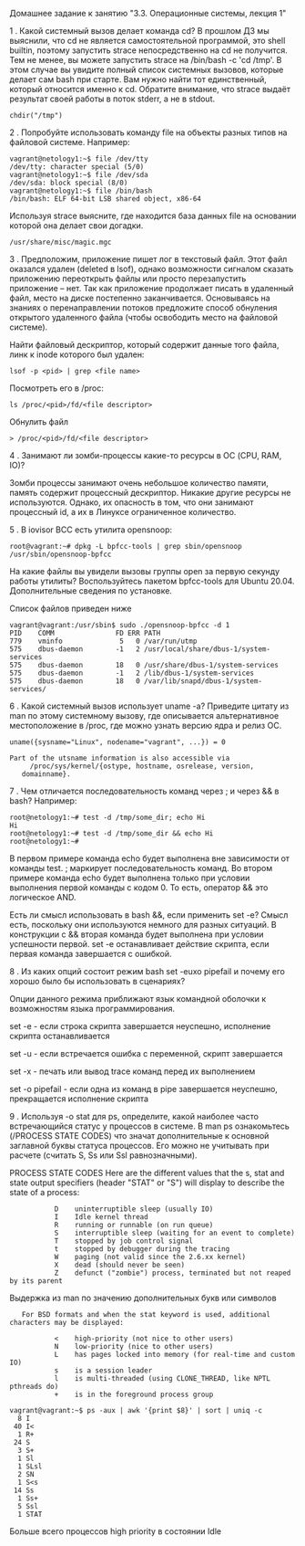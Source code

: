Домашнее задание к занятию "3.3. Операционные системы, лекция 1"

1 . Какой системный вызов делает команда cd? В прошлом ДЗ мы выяснили, что cd не является самостоятельной программой, это shell builtin, поэтому запустить strace непосредственно на cd не получится. Тем не менее, вы можете запустить strace на /bin/bash -c 'cd /tmp'. В этом случае вы увидите полный список системных вызовов, которые делает сам bash при старте. Вам нужно найти тот единственный, который относится именно к cd. Обратите внимание, что strace выдаёт результат своей работы в поток stderr, а не в stdout.

    chdir("/tmp")

2 . Попробуйте использовать команду file на объекты разных типов на файловой системе. Например:
    
    vagrant@netology1:~$ file /dev/tty
    /dev/tty: character special (5/0)
    vagrant@netology1:~$ file /dev/sda
    /dev/sda: block special (8/0)
    vagrant@netology1:~$ file /bin/bash
    /bin/bash: ELF 64-bit LSB shared object, x86-64
    
Используя strace выясните, где находится база данных file на основании которой она делает свои догадки.
    
    /usr/share/misc/magic.mgc

3 . Предположим, приложение пишет лог в текстовый файл. Этот файл оказался удален (deleted в lsof), однако возможности сигналом сказать приложению переоткрыть файлы или просто перезапустить приложение – нет. Так как приложение продолжает писать в удаленный файл, место на диске постепенно заканчивается. Основываясь на знаниях о перенаправлении потоков предложите способ обнуления открытого удаленного файла (чтобы освободить место на файловой системе).

Найти файловый дескриптор, который содержит данные того файла, линк к inode которого был удален:

    lsof -p <pid> | grep <file name>
    
Посмотреть его в /proc:

    ls /proc/<pid>/fd/<file descriptor>

Обнулить файл

    > /proc/<pid>/fd/<file descriptor>

4 . Занимают ли зомби-процессы какие-то ресурсы в ОС (CPU, RAM, IO)?

Зомби процессы занимают очень небольшое количество памяти, память содержит процессный дескриптор. 
Никакие другие ресурсы не используются. Однако, их опасность в том, что они занимают процессный id, а их в Линуксе ограниченное количество.

5 . В iovisor BCC есть утилита opensnoop:
    
    root@vagrant:~# dpkg -L bpfcc-tools | grep sbin/opensnoop
    /usr/sbin/opensnoop-bpfcc
    
На какие файлы вы увидели вызовы группы open за первую секунду работы утилиты? Воспользуйтесь пакетом bpfcc-tools для Ubuntu 20.04. Дополнительные сведения по установке.

Список файлов приведен ниже

    vagrant@vagrant:/usr/sbin$ sudo ./opensnoop-bpfcc -d 1
    PID    COMM               FD ERR PATH
    779    vminfo              5   0 /var/run/utmp
    575    dbus-daemon        -1   2 /usr/local/share/dbus-1/system-services
    575    dbus-daemon        18   0 /usr/share/dbus-1/system-services
    575    dbus-daemon        -1   2 /lib/dbus-1/system-services
    575    dbus-daemon        18   0 /var/lib/snapd/dbus-1/system-services/

6 . Какой системный вызов использует uname -a? Приведите цитату из man по этому системному вызову, где описывается альтернативное местоположение в /proc, где можно узнать версию ядра и релиз ОС.

    uname({sysname="Linux", nodename="vagrant", ...}) = 0

    Part of the utsname information is also accessible via
         /proc/sys/kernel/{ostype, hostname, osrelease, version,
       domainname}.

7 . Чем отличается последовательность команд через ; и через && в bash? Например:
    
    root@netology1:~# test -d /tmp/some_dir; echo Hi
    Hi
    root@netology1:~# test -d /tmp/some_dir && echo Hi
    root@netology1:~#
    
В первом примере команда echo будет выполнена вне зависимости от команды test. ; маркирует последовательность команд.
Во втором примере команда echo будет выполнена только при условии выполнения первой команды с кодом 0. То есть, оператор && это логическое AND.

Есть ли смысл использовать в bash &&, если применить set -e?
Смысл есть, поскольку они используются немного для разных ситуаций. В конструкции с && вторая команда будет выполнена при условии успешности первой.
set -e останавливает действие скрипта, если первая команда завершается с ошибкой. 

8 .  Из каких опций состоит режим bash set -euxo pipefail и почему его хорошо было бы использовать в сценариях?

Опции данного режима приближают язык командной оболочки к возможностям языка программирования.

set -e - если строка скрипта завершается неуспешно, исполнение скрипта останавливается

set -u - если встречается ошибка с переменной, скрипт завершается

set -x - печать или вывод trace команд перед их выполнением

set -o pipefail - если одна из команд в pipe завершается неуспешно, прекращается исполнение скрипта

9 .  Используя -o stat для ps, определите, какой наиболее часто встречающийся статус у процессов в системе. В man ps ознакомьтесь (/PROCESS STATE CODES) что значат дополнительные к основной заглавной буквы статуса процессов. Его можно не учитывать при расчете (считать S, Ss или Ssl равнозначными).
 
       
PROCESS STATE CODES
       Here are the different values that the s, stat and state output specifiers (header "STAT" or "S") will display to describe the state of a process:

               D    uninterruptible sleep (usually IO)
               I    Idle kernel thread
               R    running or runnable (on run queue)
               S    interruptible sleep (waiting for an event to complete)
               T    stopped by job control signal
               t    stopped by debugger during the tracing
               W    paging (not valid since the 2.6.xx kernel)
               X    dead (should never be seen)
               Z    defunct ("zombie") process, terminated but not reaped by its parent
               
Выдержка из man по значению дополнительных букв или символов

       For BSD formats and when the stat keyword is used, additional characters may be displayed:

               <    high-priority (not nice to other users)
               N    low-priority (nice to other users)
               L    has pages locked into memory (for real-time and custom IO)
               s    is a session leader
               l    is multi-threaded (using CLONE_THREAD, like NPTL pthreads do)
               +    is in the foreground process group
               
    vagrant@vagrant:~$ ps -aux | awk '{print $8}' | sort | uniq -c
      8 I
     40 I<
      1 R+
     24 S
      3 S+
      1 Sl
      1 SLsl
      2 SN
      1 S<s
     14 Ss
      1 Ss+
      5 Ssl
      1 STAT
      
Больше всего процессов high priority в состоянии Idle 




